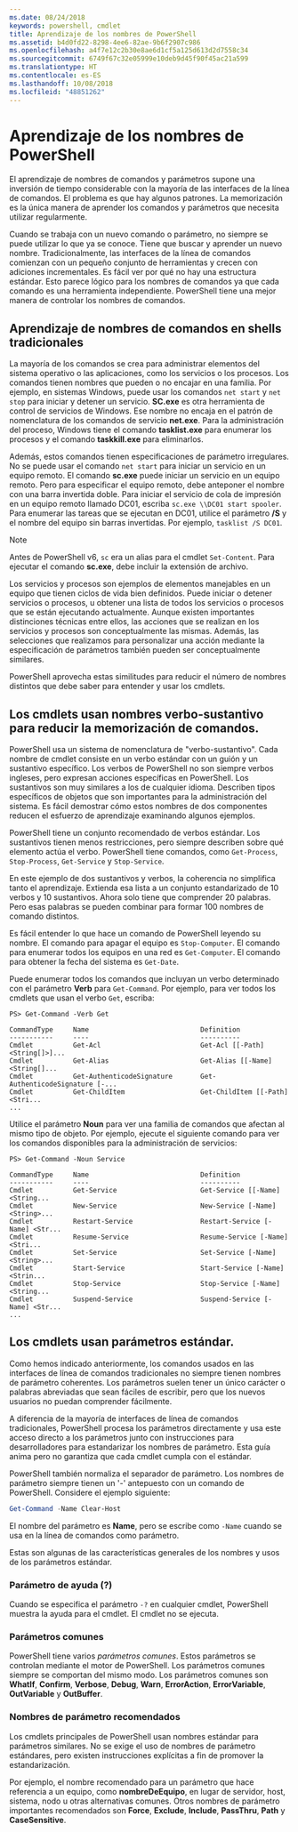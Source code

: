 ```yaml
---
ms.date: 08/24/2018
keywords: powershell, cmdlet
title: Aprendizaje de los nombres de PowerShell
ms.assetid: b4d0fd22-8298-4ee6-82ae-9b6f2907c986
ms.openlocfilehash: a4f7e12c2b30e8ae6d1cf5a125d613d2d7558c34
ms.sourcegitcommit: 6749f67c32e05999e10deb9d45f90f45ac21a599
ms.translationtype: HT
ms.contentlocale: es-ES
ms.lasthandoff: 10/08/2018
ms.locfileid: "48851262"
---
```

# <a name="learning-powershell-names"></a>Aprendizaje de los nombres de PowerShell

El aprendizaje de nombres de comandos y parámetros supone una inversión de tiempo considerable con la mayoría de las interfaces de la línea de comandos. El problema es que hay algunos patrones. La memorización es la única manera de aprender los comandos y parámetros que necesita utilizar regularmente.

Cuando se trabaja con un nuevo comando o parámetro, no siempre se puede utilizar lo que ya se conoce. Tiene que buscar y aprender un nuevo nombre. Tradicionalmente, las interfaces de la línea de comandos comienzan con un pequeño conjunto de herramientas y crecen con adiciones incrementales. Es fácil ver por qué no hay una estructura estándar.
Esto parece lógico para los nombres de comandos ya que cada comando es una herramienta independiente. PowerShell tiene una mejor manera de controlar los nombres de comandos.

## <a name="learning-command-names-in-traditional-shells"></a>Aprendizaje de nombres de comandos en shells tradicionales

La mayoría de los comandos se crea para administrar elementos del sistema operativo o las aplicaciones, como los servicios o los procesos. Los comandos tienen nombres que pueden o no encajar en una familia. Por ejemplo, en sistemas Windows, puede usar los comandos `net start` y `net stop` para iniciar y detener un servicio. **SC.exe** es otra herramienta de control de servicios de Windows. Ese nombre no encaja en el patrón de nomenclatura de los comandos de servicio **net.exe**. Para la administración del proceso, Windows tiene el comando **tasklist.exe** para enumerar los procesos y el comando **taskkill.exe** para eliminarlos.

Además, estos comandos tienen especificaciones de parámetro irregulares. No se puede usar el comando `net start` para iniciar un servicio en un equipo remoto. El comando **sc.exe** puede iniciar un servicio en un equipo remoto. Pero para especificar el equipo remoto, debe anteponer el nombre con una barra invertida doble. Para iniciar el servicio de cola de impresión en un equipo remoto llamado DC01, escriba `sc.exe \\DC01 start spooler`.
Para enumerar las tareas que se ejecutan en DC01, utilice el parámetro **/S** y el nombre del equipo sin barras invertidas. Por ejemplo, `tasklist /S DC01`.

> [!NOTE]
> Antes de PowerShell v6, `sc` era un alias para el cmdlet `Set-Content`. Para ejecutar el comando **sc.exe**, debe incluir la extensión de archivo.

Los servicios y procesos son ejemplos de elementos manejables en un equipo que tienen ciclos de vida bien definidos. Puede iniciar o detener servicios o procesos, u obtener una lista de todos los servicios o procesos que se están ejecutando actualmente. Aunque existen importantes distinciones técnicas entre ellos, las acciones que se realizan en los servicios y procesos son conceptualmente las mismas. Además, las selecciones que realizamos para personalizar una acción mediante la especificación de parámetros también pueden ser conceptualmente similares.

PowerShell aprovecha estas similitudes para reducir el número de nombres distintos que debe saber para entender y usar los cmdlets.

## <a name="cmdlets-use-verb-noun-names-to-reduce-command-memorization"></a>Los cmdlets usan nombres verbo-sustantivo para reducir la memorización de comandos.

PowerShell usa un sistema de nomenclatura de "verbo-sustantivo". Cada nombre de cmdlet consiste en un verbo estándar con un guión y un sustantivo específico. Los verbos de PowerShell no son siempre verbos ingleses, pero expresan acciones específicas en PowerShell. Los sustantivos son muy similares a los de cualquier idioma. Describen tipos específicos de objetos que son importantes para la administración del sistema. Es fácil demostrar cómo estos nombres de dos componentes reducen el esfuerzo de aprendizaje examinando algunos ejemplos.

PowerShell tiene un conjunto recomendado de verbos estándar. Los sustantivos tienen menos restricciones, pero siempre describen sobre qué elemento actúa el verbo. PowerShell tiene comandos, como `Get-Process`, `Stop-Process`, `Get-Service` y `Stop-Service`.

En este ejemplo de dos sustantivos y verbos, la coherencia no simplifica tanto el aprendizaje. Extienda esa lista a un conjunto estandarizado de 10 verbos y 10 sustantivos. Ahora solo tiene que comprender 20 palabras.
Pero esas palabras se pueden combinar para formar 100 nombres de comando distintos.

Es fácil entender lo que hace un comando de PowerShell leyendo su nombre. El comando para apagar el equipo es `Stop-Computer`. El comando para enumerar todos los equipos en una red es `Get-Computer`. El comando para obtener la fecha del sistema es `Get-Date`.

Puede enumerar todos los comandos que incluyan un verbo determinado con el parámetro **Verb** para `Get-Command`. Por ejemplo, para ver todos los cmdlets que usan el verbo `Get`, escriba:

```
PS> Get-Command -Verb Get

CommandType     Name                            Definition
-----------     ----                            ----------
Cmdlet          Get-Acl                         Get-Acl [[-Path] <String[]>]...
Cmdlet          Get-Alias                       Get-Alias [[-Name] <String[]...
Cmdlet          Get-AuthenticodeSignature       Get-AuthenticodeSignature [-...
Cmdlet          Get-ChildItem                   Get-ChildItem [[-Path] <Stri...
...
```

Utilice el parámetro **Noun** para ver una familia de comandos que afectan al mismo tipo de objeto. Por ejemplo, ejecute el siguiente comando para ver los comandos disponibles para la administración de servicios:

```
PS> Get-Command -Noun Service

CommandType     Name                            Definition
-----------     ----                            ----------
Cmdlet          Get-Service                     Get-Service [[-Name] <String...
Cmdlet          New-Service                     New-Service [-Name] <String>...
Cmdlet          Restart-Service                 Restart-Service [-Name] <Str...
Cmdlet          Resume-Service                  Resume-Service [-Name] <Stri...
Cmdlet          Set-Service                     Set-Service [-Name] <String>...
Cmdlet          Start-Service                   Start-Service [-Name] <Strin...
Cmdlet          Stop-Service                    Stop-Service [-Name] <String...
Cmdlet          Suspend-Service                 Suspend-Service [-Name] <Str...
...
```

## <a name="cmdlets-use-standard-parameters"></a>Los cmdlets usan parámetros estándar.

Como hemos indicado anteriormente, los comandos usados en las interfaces de línea de comandos tradicionales no siempre tienen nombres de parámetro coherentes. Los parámetros suelen tener un único carácter o palabras abreviadas que sean fáciles de escribir, pero que los nuevos usuarios no puedan comprender fácilmente.

A diferencia de la mayoría de interfaces de línea de comandos tradicionales, PowerShell procesa los parámetros directamente y usa este acceso directo a los parámetros junto con instrucciones para desarrolladores para estandarizar los nombres de parámetro. Esta guía anima pero no garantiza que cada cmdlet cumpla con el estándar.

PowerShell también normaliza el separador de parámetro. Los nombres de parámetro siempre tienen un '-' antepuesto con un comando de PowerShell. Considere el ejemplo siguiente:

```powershell
Get-Command -Name Clear-Host
```

El nombre del parámetro es **Name**, pero se escribe como `-Name` cuando se usa en la línea de comandos como parámetro.

Estas son algunas de las características generales de los nombres y usos de los parámetros estándar.

### <a name="the-help-parameter-"></a>Parámetro de ayuda (?)

Cuando se especifica el parámetro `-?` en cualquier cmdlet, PowerShell muestra la ayuda para el cmdlet.
El cmdlet no se ejecuta.

### <a name="common-parameters"></a>Parámetros comunes

PowerShell tiene varios *parámetros comunes*. Estos parámetros se controlan mediante el motor de PowerShell. Los parámetros comunes siempre se comportan del mismo modo. Los parámetros comunes son **WhatIf**, **Confirm**, **Verbose**, **Debug**, **Warn**, **ErrorAction**, **ErrorVariable**, **OutVariable** y **OutBuffer**.

### <a name="recommended-parameter-names"></a>Nombres de parámetro recomendados

Los cmdlets principales de PowerShell usan nombres estándar para parámetros similares. No se exige el uso de nombres de parámetro estándares, pero existen instrucciones explícitas a fin de promover la estandarización.

Por ejemplo, el nombre recomendado para un parámetro que hace referencia a un equipo, como **nombreDeEquipo**, en lugar de servidor, host, sistema, nodo u otras alternativas comunes. Otros nombres de parámetro importantes recomendados son **Force**, **Exclude**, **Include**, **PassThru**, **Path** y **CaseSensitive**.